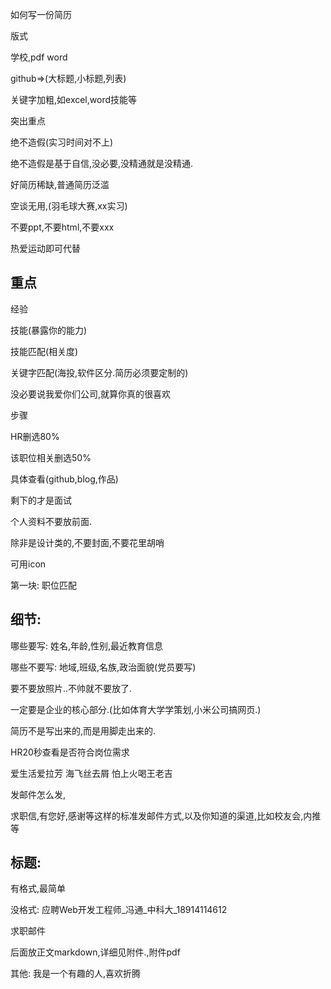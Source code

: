 如何写一份简历

版式

学校,pdf word

github=>(大标题,小标题,列表)

关键字加粗,如excel,word技能等

突出重点

绝不造假(实习时间对不上)

绝不造假是基于自信,没必要,没精通就是没精通.

好简历稀缺,普通简历泛滥

空谈无用,(羽毛球大赛,xx实习)

不要ppt,不要html,不要xxx

热爱运动即可代替

重点
---
经验

技能(暴露你的能力)

技能匹配(相关度)

关键字匹配(海投,软件区分.简历必须要定制的)

没必要说我爱你们公司,就算你真的很喜欢

步骤

HR删选80%

该职位相关删选50%

具体查看(github,blog,作品)

剩下的才是面试

个人资料不要放前面.

除非是设计类的,不要封面,不要花里胡哨


可用icon

第一块: 职位匹配

细节:
---

哪些要写: 姓名,年龄,性别,最近教育信息

哪些不要写: 地域,班级,名族,政治面貌(党员要写)

要不要放照片..不帅就不要放了.

一定要是企业的核心部分.(比如体育大学学策划,小米公司搞网页.)

简历不是写出来的,而是用脚走出来的.

HR20秒查看是否符合岗位需求

爱生活爱拉芳 海飞丝去屑 怕上火喝王老吉

发邮件怎么发,

求职信,有您好,感谢等这样的标准发邮件方式,以及你知道的渠道,比如校友会,内推等

标题:
---
有格式,最简单

没格式: 应聘Web开发工程师_冯通_中科大_18914114612

求职邮件



后面放正文markdown,详细见附件.,附件pdf

其他: 我是一个有趣的人,喜欢折腾
